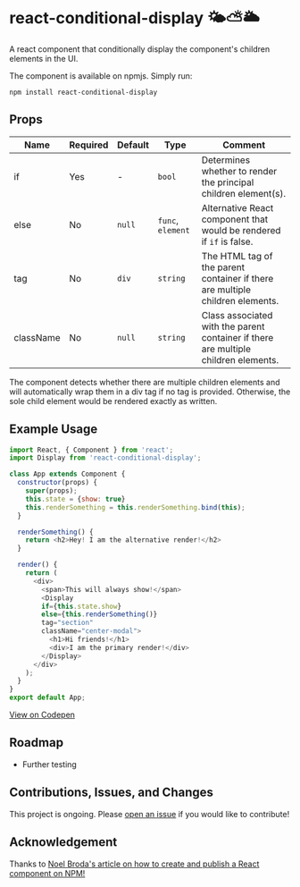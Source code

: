 # react-conditional-display 🌤⛅️🌥

A react component that conditionally display the component's children elements in the UI.

The component is available on npmjs. Simply run:
```
npm install react-conditional-display
```

## Props
| Name   | Required | Default | Type              |Comment                                 |
|--------|----------|---------|-------------------|----------------------------------------|
| if     | Yes      | -       | `bool` | Determines whether to render the principal children element(s).     |
| else     | No       | `null`  | `func`, `element` | Alternative React component that would be rendered if `if` is false.  |
| tag   | No       | `div` | `string`    | The HTML tag of the parent container if there are multiple children elements. |
| className   | No       | `null`    | `string` | Class associated with the parent container if there are multiple children elements. |

The component detects whether there are multiple children elements and will automatically wrap them in a div tag if no tag is provided. Otherwise, the sole child element would be rendered exactly as written.

## Example Usage
```javascript
import React, { Component } from 'react';
import Display from 'react-conditional-display';

class App extends Component {
  constructor(props) {
    super(props);
    this.state = {show: true}
    this.renderSomething = this.renderSomething.bind(this);
  }

  renderSomething() {
    return <h2>Hey! I am the alternative render!</h2>
  }

  render() {
    return (
      <div>
        <span>This will always show!</span>
        <Display
        if={this.state.show}
        else={this.renderSomething()}
        tag="section"
        className="center-modal">
          <h1>Hi friends!</h1>
          <div>I am the primary render!</div>
        </Display>
      </div>
    );
  }
}
export default App;
```
[View on Codepen](https://codepen.io/annuhdo/pen/YxoVXW?editors=0110)

## Roadmap
- Further testing

## Contributions, Issues, and Changes
This project is ongoing. Please [open an issue](https://github.com/annuhdo/react-conditional-display/issues) if you would like to contribute!

## Acknowledgement
Thanks to [Noel Broda's article on how to create and publish a React component on NPM!](https://medium.com/@BrodaNoel/how-to-create-a-react-component-and-publish-it-in-npm-668ad7d363ce)
